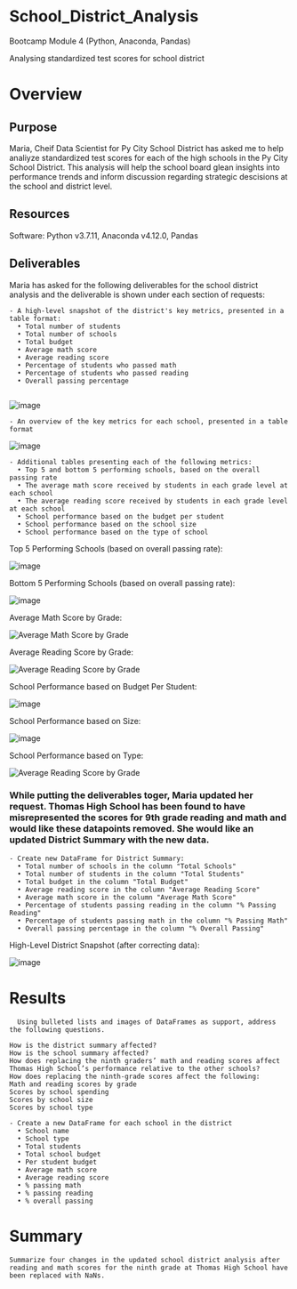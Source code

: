 # School_District_Analysis
Bootcamp Module 4 (Python, Anaconda, Pandas)

Analysing standardized test scores for school district 

# Overview

## Purpose

Maria, Cheif Data Scientist for Py City School District has asked me to help analiyze standardized test scores for each of the high schools in the Py City School District. This analysis will help the school board glean insights into performance trends and inform discussion regarding strategic descisions at the school and district level.

## Resources

Software: Python v3.7.11, Anaconda v4.12.0, Pandas

## Deliverables
Maria has asked for the following deliverables for the school district analysis and the deliverable is shown under each section of requests: 
```
- A high-level snapshot of the district's key metrics, presented in a table format:
  • Total number of students
  • Total number of schools
  • Total budget
  • Average math score
  • Average reading score
  • Percentage of students who passed math
  • Percentage of students who passed reading
  • Overall passing percentage
  
```
![image](https://github.com/Bryan-Corn/School_District_Analysis/blob/main/Analysis/district_analysis_deliverable_1.png "High-level District Snapshot")

```
- An overview of the key metrics for each school, presented in a table format
```

![image](https://github.com/Bryan-Corn/School_District_Analysis/blob/main/Analysis/district_analysis_deliverable__2.png "School Summary Table")

```
- Additional tables presenting each of the following metrics:
  • Top 5 and bottom 5 performing schools, based on the overall passing rate
  • The average math score received by students in each grade level at each school
  • The average reading score received by students in each grade level at each school
  • School performance based on the budget per student
  • School performance based on the school size 
  • School performance based on the type of school
```
Top 5 Performing Schools (based on overall passing rate):

![image](https://github.com/Bryan-Corn/School_District_Analysis/blob/main/Analysis/district_analysis_deliverable__3.png "Top 5 Performing Schools (based on overall passing rate)")

Bottom 5 Performing Schools (based on overall passing rate):

![image](https://github.com/Bryan-Corn/School_District_Analysis/blob/main/Analysis/district_analysis_deliverable__4.png "Bottom 5 Performing Schools (based on overall passing rate)")

Average Math Score by Grade:

![Average Math Score by Grade](https://github.com/Bryan-Corn/School_District_Analysis/blob/main/Analysis/district_analysis_deliverable__5.png "Average Math Score by Grade")

Average Reading Score by Grade:

![Average Reading Score by Grade](https://github.com/Bryan-Corn/School_District_Analysis/blob/main/Analysis/district_analysis_deliverable_6.png "Average Reading Score by Grade")

School Performance based on Budget Per Student:

![image](https://github.com/Bryan-Corn/School_District_Analysis/blob/main/Analysis/district_analysis_deliverable__7.png "School Performance based on Budget Per Student")

School Performance based on Size:

![image](https://github.com/Bryan-Corn/School_District_Analysis/blob/main/Analysis/district_analysis_deliverable_8.png "School Performance based on Size")

School Performance based on Type:

![Average Reading Score by Grade](https://github.com/Bryan-Corn/School_District_Analysis/blob/main/Analysis/district_analysis_deliverable_9.png "School Performance based on Type")

### While putting the deliverables toger, Maria updated her request. Thomas High School has been found to have misrepresented the scores for 9th grade reading and math and would like these datapoints removed. She would like an updated District Summary with the new data.
```
- Create new DataFrame for District Summary:
  • Total number of schools in the column "Total Schools"
  • Total number of students in the column "Total Students"
  • Total budget in the column "Total Budget"
  • Average reading score in the column "Average Reading Score"
  • Average math score in the column "Average Math Score"
  • Percentage of students passing reading in the column "% Passing Reading"
  • Percentage of students passing math in the column "% Passing Math"
  • Overall passing percentage in the column "% Overall Passing"
 ``` 
High-Level District Snapshot (after correcting data):

![image](https://github.com/Bryan-Corn/School_District_Analysis/blob/main/Analysis/district_analysis_deliverable_10.png "High-Level District Snapshot (after correcting data)")
 
  
# Results
```
  Using bulleted lists and images of DataFrames as support, address the following questions.

How is the district summary affected?
How is the school summary affected?
How does replacing the ninth graders’ math and reading scores affect Thomas High School’s performance relative to the other schools?
How does replacing the ninth-grade scores affect the following:
Math and reading scores by grade
Scores by school spending
Scores by school size
Scores by school type
```
  
```
- Create a new DataFrame for each school in the district
  • School name
  • School type
  • Total students
  • Total school budget
  • Per student budget
  • Average math score
  • Average reading score
  • % passing math
  • % passing reading
  • % overall passing
```
# Summary
```
Summarize four changes in the updated school district analysis after reading and math scores for the ninth grade at Thomas High School have been replaced with NaNs.
```
